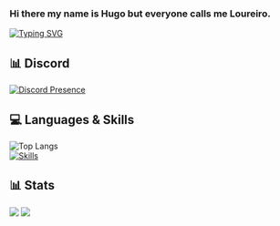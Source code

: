 ### Hi there my name is Hugo but everyone calls me Loureiro.


[![Typing SVG](https://readme-typing-svg.herokuapp.com?duration=7000&lines=Developer)](https://github.com/Loureiro32)

## 📊 Discord
[![Discord Presence](https://lanyard.cnrad.dev/api/359769557637791746)](https://discord.com/users/359769557637791746)


## 💻 Languages & Skills
![Top Langs](https://github-readme-stats.vercel.app/api/top-langs/?username=Loureiro32&theme=dark&langs_count=6)<br>
[![Skills](https://skillicons.dev/icons?i=html,css,js,nodejs,mongodb,vscode,cs,php&theme=dark)](https://github.com/Loureiro32)

## 📊 Stats

[![](https://img.shields.io/github/followers/Loureiro32?style=for-the-badge)](https://github.com/Loureiro32)
[![](https://komarev.com/ghpvc/?username=Loureiro32&color=blue&style=for-the-badge)](https://github.com/Loureiro32)
